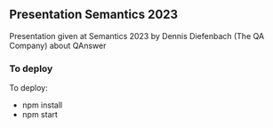 ## Presentation Semantics 2023

Presentation given at Semantics 2023 by Dennis Diefenbach (The QA Company) about QAnswer

### To deploy

To deploy:
- npm install
- npm start

